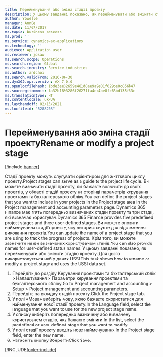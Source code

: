 ```yaml
---
title: Перейменування або зміна стадії проекту
description: У цьому завданні показано, як перейменувати або змінити стадію проекту.
author: Yowelle
manager: AnnBe
ms.date: 11/07/2017
ms.topic: business-process
ms.prod: ''
ms.service: dynamics-ax-applications
ms.technology: ''
audience: Application User
ms.reviewer: josaw
ms.search.scope: Operations
ms.search.region: Global
ms.search.industry: Service industries
ms.author: andchoi
ms.search.validFrom: 2016-06-30
ms.dyn365.ops.version: AX 7.0.0
ms.openlocfilehash: 1bde3ee32659e481d8ae9a9e01f029be0c856b47
ms.sourcegitcommit: fa32b1893286f20271fa4ec4be8fc68bd135f53c
ms.translationtype: HT
ms.contentlocale: uk-UA
ms.lasthandoff: 02/15/2021
ms.locfileid: "5288208"
---
```

# <a name="rename-or-modify-a-project-stage"></a><span data-ttu-id="f4531-103">Перейменування або зміна стадії проекту</span><span class="sxs-lookup"><span data-stu-id="f4531-103">Rename or modify a project stage</span></span>

[!include [banner](../../includes/banner.md)]

<span data-ttu-id="f4531-104">Стадії проекту можуть слугувати орієнтиром для життєвого циклу проекту.</span><span class="sxs-lookup"><span data-stu-id="f4531-104">Project stages can serve as a guide to the project life cycle.</span></span> <span data-ttu-id="f4531-105">Ви можете визначити стадії проекту, які бажаєте включити до своїх проектів, у області стадій проекту на сторінці параметрів керування проектами та бухгалтерського обліку.</span><span class="sxs-lookup"><span data-stu-id="f4531-105">You can define the project stages that you want to include in your projects in the Project stage area in the Project management and accounting parameters page.</span></span> <span data-ttu-id="f4531-106">Dynamics 365 Finance має п'ять попередньо визначених стадій проекту та три стадії, які визначає користувач.</span><span class="sxs-lookup"><span data-stu-id="f4531-106">Dynamics 365 Finance provides five predefined project stages and three user-defined stages.</span></span> <span data-ttu-id="f4531-107">Ви можете оновити найменування стадії проекту, яку використовуєте для відстеження виконання проектів.</span><span class="sxs-lookup"><span data-stu-id="f4531-107">You can update the name of a project stage that you are using to track the progress of projects.</span></span> <span data-ttu-id="f4531-108">Крім того, ви можете зазначити назви визначених користувачем станів.</span><span class="sxs-lookup"><span data-stu-id="f4531-108">You can also provide names for user-defined status names.</span></span> <span data-ttu-id="f4531-109">У цьому завданні показано, як перейменувати або змінити стадію проекту. Для цього використовується набір даних USSI.</span><span class="sxs-lookup"><span data-stu-id="f4531-109">This task shows how to rename or modify a project stage and uses the USSI data set.</span></span>

1. <span data-ttu-id="f4531-110">Перейдіть до розділу Керування проектами та бухгалтерський облік > Налаштування > Параметри керування проектами та бухгалтерського обліку.</span><span class="sxs-lookup"><span data-stu-id="f4531-110">Go to Project management and accounting > Setup > Project management and accounting parameters.</span></span>
2. <span data-ttu-id="f4531-111">Перейдіть на вкладку стадій проекту.</span><span class="sxs-lookup"><span data-stu-id="f4531-111">Click the Project stage tab.</span></span>
3. <span data-ttu-id="f4531-112">У полі «Мова» виберіть мову, якою бажаєте скористатися для найменування нової стадії проекту.</span><span class="sxs-lookup"><span data-stu-id="f4531-112">In the Language field, select the language that you want to use for the new project stage name.</span></span>
4. <span data-ttu-id="f4531-113">У списку виберіть попередньо визначену або визначену користувачем стадію, яку бажаєте змінити.</span><span class="sxs-lookup"><span data-stu-id="f4531-113">In the list, select the predefined or user-defined stage that you want to modify.</span></span> 
5. <span data-ttu-id="f4531-114">У полі стадії проекту введіть нове найменування.</span><span class="sxs-lookup"><span data-stu-id="f4531-114">In the Project stage field, enter the new name.</span></span>
6. <span data-ttu-id="f4531-115">Натисніть кнопку Зберегти</span><span class="sxs-lookup"><span data-stu-id="f4531-115">Click Save.</span></span>


[!INCLUDE[footer-include](../../includes/footer-banner.md)]